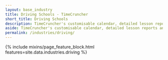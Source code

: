 ```yaml
---
layout: base_industry
title: Driving Schools - TimeCruncher
short_title: Driving Schools
description: TimeCruncher's customisable calendar, detailed lesson reports and automated emails make it easy for you to manage your schedule, monitor students' progress and provide the best service possible for your clients.
aside: TimeCruncher's customisable calendar, detailed lesson reports and automated emails make it easy for you to manage your schedule, monitor students' progress and provide the best service possible for your clients.
permalink: /industries/driving/
---
```

<div class="row">
  {% include mixins/page_feature_block.html features=site.data.industries.driving %}
<div>